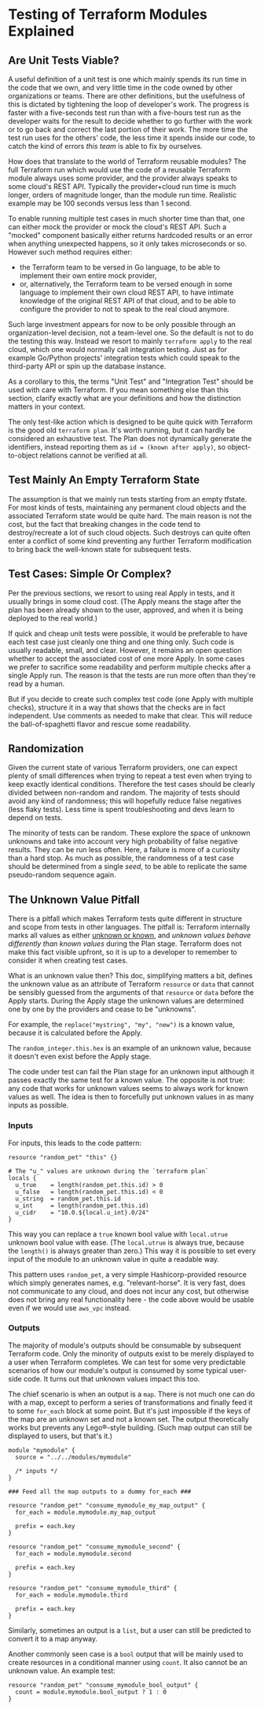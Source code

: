 # Testing of Terraform Modules Explained

## Are Unit Tests Viable?

A useful definition of a unit test is one which mainly spends its run time in the code that we own, and very little
time in the code owned by other organizations or teams. There are other definitions, but the usefulness of this
is dictated by tightening the loop of developer's work. The progress is faster with a five-seconds test run than with
a five-hours test run as the developer waits for the result to decide whether to go further with the work or to go
back and correct the last portion of their work. The more time the test run uses for the others' code, the less time
it spends inside our code, to catch the kind of errors *this team* is able to fix by ourselves.

How does that translate to the world of Terraform reusable modules? The full Terraform run which would use the code
of a reusable Terraform module always uses some provider, and the provider always speaks to some cloud's REST API.
Typically the provider+cloud run time is much longer, orders of magnitude longer, than the module run time. Realistic
example may be 100 seconds versus less than 1 second.

To enable running multiple test cases in much shorter time than that, one can either mock the provider
or mock the cloud's REST API. Such a "mocked" component basically either returns hardcoded results or an error
when anything unexpected happens, so it only takes microseconds or so. However such method requires either:

- the Terraform team to be versed in Go language, to be able to implement their own entire mock provider,
- or, alternatively, the Terraform team to be versed enough in some language to implement their own cloud REST API,
to have intimate knowledge of the original REST API of that cloud, and to be able to configure the provider to not to
speak to the real cloud anymore.

Such large investment appears for now to be only possible through an organization-level decision, not a team-level one.
So the default is not to do the testing this way. Instead we resort to mainly `terraform apply` to the real cloud,
which one would normally call integration testing. Just as for example Go/Python projects' integration tests which could
speak to the third-party API or spin up the database instance.

As a corollary to this, the terms "Unit Test" and "Integration Test" should be used with care with Terraform. If you
mean something else than this section, clarify exactly what are your definitions and how the distinction matters in your
context.

The only test-like action which is designed to be quite quick with Terraform is the good old `terraform plan`. It's
worth running, but it can hardly be considered an exhaustive test. The Plan does not dynamically generate the
identifiers, instead reporting them as `id = (known after apply)`, so object-to-object relations cannot be verified
at all.

## Test Mainly An Empty Terraform State

The assumption is that we mainly run tests starting from an empty tfstate. For most kinds of tests, maintaining
any permanent cloud objects and the associated Terraform state would be quite hard. The main reason is not the cost,
but the fact that breaking changes in the code tend to destroy/recreate a lot of such cloud objects. Such destroys can
quite often enter a conflict of some kind preventing any further Terraform modification to bring back the well-known
state for subsequent tests.

## Test Cases: Simple Or Complex?

Per the previous sections, we resort to using real Apply in tests, and it usually brings in some cloud cost. (The Apply
means the stage after the plan has been already shown to the user, approved, and when it is being deployed to the real
world.)

If quick and cheap unit tests were possible, it would be preferable to have each test case just cleanly one thing
and one thing only. Such code is usually readable, small, and clear. However, it remains an open question whether
to accept the associated cost of one more Apply. In some cases we prefer to sacrifice some readability and perform
multiple checks after a single Apply run. The reason is that the tests are run more often than they're read by a human.

But if you decide to create such complex test code (one Apply with multiple checks), structure it in a way that shows
that the checks are in fact independent. Use comments as needed to make that clear. This will reduce
the ball-of-spaghetti flavor and rescue some readability.

## Randomization

Given the current state of various Terraform providers, one can expect plenty of small differences when trying to
repeat a test even when trying to keep exactly identical conditions. Therefore the test cases should be clearly
divided between non-random and random. The majority of tests should avoid any kind of randomness; this will hopefully
reduce false negatives (less flaky tests). Less time is spent troubleshooting and devs learn to depend on tests.

The minority of tests can be random. These explore the space of unknown unknowns and take into account very high
probability of false negative results. They can be run less often. Here, a failure is more of a curiosity than a hard
stop. As much as possible, the randomness of a test case should be determined from a single _seed_, to be able to
replicate the same pseudo-random sequence again.

## The Unknown Value Pitfall

There is a pitfall which makes Terraform tests quite different in structure and scope from tests in other
languages. The pitfall is: Terraform internally marks all values as either [unknown or known](https://github.com/zclconf/go-cty/blob/e5d3f1507f80d88b60e58c4644f462636f400c98/cty/value.go#L40-L52),
and _unknown values behave differently than known values_ during the Plan stage. Terraform does not make this fact
visible upfront, so it is up to a developer to remember to consider it when creating test cases.

What is an unknown value then? This doc, simplifying matters a bit, defines the unknown value as an attribute of
Terraform `resource` or `data` that cannot be sensibly guessed from the arguments of that `resource` or `data` before
the Apply starts. During the Apply stage the unknown values are determined one by one by the providers and cease
to be "unknowns".

For example, the `replace("mystring", "my", "new")` is a known value, because it is calculated before the Apply.

The `random_integer.this.hex` is an example of an unknown value, because it doesn't even exist before the Apply stage.

The code under test can fail the Plan stage for an unknown input although it passes exactly the same test for a known
value. The opposite is not true: any code that works for unknown values seems to always work for known
values as well. The idea is then to forcefully put unknown values in as many inputs as possible.

### Inputs

For inputs, this leads to the code pattern:

```hcl2
resource "random_pet" "this" {}

# The "u_" values are unknown during the `terraform plan`
locals {
  u_true    = length(random_pet.this.id) > 0
  u_false   = length(random_pet.this.id) < 0
  u_string  = random_pet.this.id
  u_int     = length(random_pet.this.id)
  u_cidr    = "10.0.${local.u_int}.0/24"
}
```

This way you can replace a `true` known bool value with `local.utrue` unknown bool value with ease. (The `local.utrue`
is always true, because the `length()` is always greater than zero.) This way it is possible to set every input
of the module to an unknown value in quite a readable way.

This pattern uses `random_pet`, a very simple Hashicorp-provided resource which simply generates names,
e.g. "relevant-horse". It is very fast, does not communicate to any cloud, and does not incur any cost, but otherwise
does not bring any real functionality here - the code above would be usable even if we would use `aws_vpc` instead.

### Outputs

The majority of module's outputs should be consumable by subsequent Terraform code. Only the minority of outputs
exist to be merely displayed to a user when Terraform completes. We can test for some very predictable scenarios of how
our module's output is consumed by some typical user-side code. It turns out that unknown values impact this too.

The chief scenario is when an output is a `map`. There is not much one can do with a map, except to perform a series
of transformations and finally feed it to some `for_each` block at some point. But it's just impossible if the keys
of the map are an unknown set and not a known set. The output theoretically works but prevents any Lego®-style building.
(Such map output can still be displayed to users, but that's it.)

```hcl2
module "mymodule" {
  source = "../../modules/mymodule"

  /* inputs */
}

### Feed all the map outputs to a dummy for_each ###

resource "random_pet" "consume_mymodule_my_map_output" {
  for_each = module.mymodule.my_map_output

  prefix = each.key
}

resource "random_pet" "consume_mymodule_second" {
  for_each = module.mymodule.second

  prefix = each.key
}

resource "random_pet" "consume_mymodule_third" {
  for_each = module.mymodule.third

  prefix = each.key
}
```

Similarly, sometimes an output is a `list`, but a user can still be predicted to convert it to a map anyway.

Another commonly seen case is a `bool` output that will be mainly used to create resources in a conditional
manner using `count`. It also cannot be an unknown value. An example test:

```hcl2
resource "random_pet" "consume_mymodule_bool_output" {
  count = module.mymodule.bool_output ? 1 : 0
}
```
